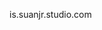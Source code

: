 <!DOCTYPE html>
<html lang="en">

<head>
  <meta charset="utf-8">
  <link rel="stylesheet" href="css/styles.css" type="text/css" media="all">
  <!--<a href="https://icons8.com">Icon pack by Icons8</a>-->
  <link href="https://fonts.googleapis.com/css?family=Open+Sans|Oswald:300|Sacramento" rel="stylesheet">
  <title> Studio </title>
</head>

<body>

is.suanjr.studio.com
